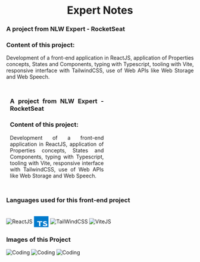 <h1 align="center">Expert Notes</h1>

<div style="display: inline_block">
  <h3 align="justify">A project from NLW Expert - RocketSeat</h3>
  <h3 align="justify">Content of this project:</h3>
  <p align="justify">Development of a front-end application in ReactJS, application of Properties concepts, States and Components, typing with Typescript, tooling with Vite, responsive interface with TailwindCSS, use of Web APIs like Web Storage and Web Speech.</p>
</div>
    <div style="flex: 1; padding: 10px; width: 50%;">
    <h3 align="justify">A project from NLW Expert - RocketSeat</h3>
    <h3 align="justify">Content of this project:</h3>
    <p align="justify">Development of a front-end application in ReactJS, application of Properties concepts, States and Components, typing with Typescript, tooling with Vite, responsive interface with TailwindCSS, use of Web APIs like Web Storage and Web Speech.</p>
  </div>

<h3 align="left">Languages ​​used for this front-end project</h3>
<div style="display: inline_block"><br>
  <img align="center" alt="ReactJS" height="30" width="40" src="https://cdn.jsdelivr.net/gh/devicons/devicon@latest/icons/react/react-original.svg" />
  <img align="center" alt="Typescript" height="30" width="40" src="https://raw.githubusercontent.com/devicons/devicon/master/icons/typescript/typescript-original.svg">
  <img align="center" alt="TailWindCSS" height="30" width="40" src="https://cdn.jsdelivr.net/gh/devicons/devicon@latest/icons/tailwindcss/tailwindcss-original.svg" />
  <img align="center" alt="ViteJS" height="30" width="40" src="https://cdn.jsdelivr.net/gh/devicons/devicon@latest/icons/vitejs/vitejs-original.svg" />
</div>

<h3>Images of this Project</h3>
<div>
  <img align="justify" alt="Coding" width="500" src="https://fv5-5.failiem.lv/thumb_show.php?i=zvnm946v2p&view&v=1&PHPSESSID=19afbb511f3ae0b4730f570da624f5e01f6e4c87">
  <img align="justify" alt="Coding" width="500" src="https://fv5-5.failiem.lv/thumb_show.php?i=kxq8ans3n5&view&v=1&PHPSESSID=19afbb511f3ae0b4730f570da624f5e01f6e4c87">
  <img align="justify" alt="Coding" width="500" src="https://fv5-5.failiem.lv/thumb_show.php?i=yfawhhqtsk&view&v=1&PHPSESSID=19afbb511f3ae0b4730f570da624f5e01f6e4c87">
</div>
